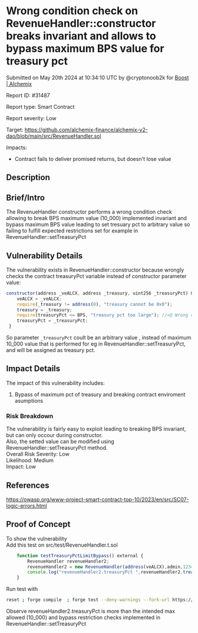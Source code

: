 
# Wrong condition check on RevenueHandler::constructor breaks invariant and allows to bypass maximum BPS value for treasury pct  

Submitted on May 20th 2024 at 10:34:10 UTC by @cryptonoob2k for [Boost | Alchemix](https://immunefi.com/bounty/alchemix-boost/)

Report ID: #31487

Report type: Smart Contract

Report severity: Low

Target: https://github.com/alchemix-finance/alchemix-v2-dao/blob/main/src/RevenueHandler.sol

Impacts:
- Contract fails to deliver promised returns, but doesn't lose value

## Description
## Brief/Intro
The RevenueHandler constructor performs a wrong condition check allowing to break BPS maximum value (10_000) implemented invariant and bypass maximum BPS value leading to set tresuary pct to arbitrary value so failing to fulfill expected restrictions set for example in RevenueHandler::setTreasuryPct    

## Vulnerability Details
The vulnerability exists in RevenueHandler::constructor because wrongly checks the contract treasuryPct variable instead of constructor parameter value:    
```js
constructor(address _veALCX, address _treasury, uint256 _treasuryPct) Ownable() {
    veALCX = _veALCX;
    require(_treasury != address(0), "treasury cannot be 0x0");
    treasury = _treasury; 
    require(treasuryPct <= BPS, "treasury pct too large"); //<@ Wrong check
    treasuryPct = _treasuryPct;
 }
```
So parameter `_treasuryPct` coult be an arbitrary value , instead of maximum 10_000 value that is performed for eg in RevenueHandler::setTreasuryPct, and will be assigned as treasury pct.    

## Impact Details
The impact of this vulnerability includes:  
1. Bypass of maximum pct of treasury and breaking contract enviroment asumptions  

### Risk Breakdown  
The vulnerability is fairly easy to exploit leading to breaking BPS invariant, but can only occour during constructor.  
Also, the setted value can be modified using RevenueHandler::setTreasuryPct method.  
Overall Risk Severity:	Low  
Likelihood: 			Medium  
Impact: 				Low  

## References
https://owasp.org/www-project-smart-contract-top-10/2023/en/src/SC07-logic-errors.html




## Proof of Concept
To show the vulnerability  
Add this test on src/test/RevenueHandler.t.sol  
```js
    function testTreasuryPctLimitBypass() external {
        RevenueHandler revenueHandler2;
        revenueHandler2 = new RevenueHandler(address(veALCX),admin,12345678987654321);
        console.log("revenueHandler2.treasuryPct ",revenueHandler2.treasuryPct());
    }
```
Run test with  
```bash
reset ; forge compile  ; forge test --deny-warnings --fork-url https://rpc.ankr.com/eth --fork-block-number 17133822 --mt testTreasuryPctLimitBypass -vv
```
Observe revenueHandler2.treasuryPct is more than the intended max allowed (10_000) and bypass restriction checks implemented in RevenueHandler::setTreasuryPct  
